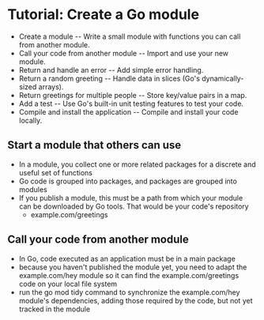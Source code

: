 # Tutorial: Create a Go module

* Create a module -- Write a small module with functions you can call from another module.
* Call your code from another module -- Import and use your new module.
* Return and handle an error -- Add simple error handling.
* Return a random greeting -- Handle data in slices (Go's dynamically-sized arrays).
* Return greetings for multiple people -- Store key/value pairs in a map.
* Add a test -- Use Go's built-in unit testing features to test your code.
* Compile and install the application -- Compile and install your code locally.

## Start a module that others can use

* In a module, you collect one or more related packages for a discrete and useful set of functions
* Go code is grouped into packages, and packages are grouped into modules
* If you publish a module, this must be a path from which your module can be downloaded by Go tools. That would be your code's repository
  * example.com/greetings

## Call your code from another module

* In Go, code executed as an application must be in a main package
* because you haven't published the module yet, you need to adapt the example.com/hey module so it can find the example.com/greetings code on your local file system
* run the go mod tidy command to synchronize the example.com/hey module's dependencies, adding those required by the code, but not yet tracked in the module